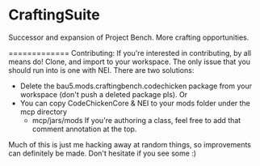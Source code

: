 CraftingSuite
=============

Successor and expansion of Project Bench. More crafting opportunities.

=============
Contributing:
If you're interested in contributing, by all means do! Clone, and import to your workspace. The only issue that you should run into is one with NEI. There are two solutions:
  - Delete the bau5.mods.craftingbench.codechicken package from your workspace (don't push a deleted package pls). Or
  - You can copy CodeChickenCore & NEI to your mods folder under the mcp directory
      - mcp/jars/mods
If you're authoring a class, feel free to add that comment annotation at the top. 

Much of this is just me hacking away at random things, so improvements can definitely be made. Don't hesitate if you see some :)
